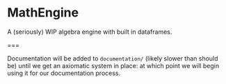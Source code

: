 # MathEngine

A (seriously) WIP algebra engine with built in dataframes.

=== 

Documentation will be added to `documentation/` (likely slower than should be) until we get an axiomatic system in place: at which point we will begin using it for
our documentation process.